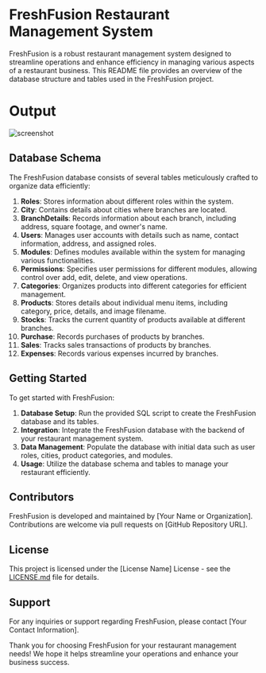 # FreshFusion Restaurant Management System

FreshFusion is a robust restaurant management system designed to streamline operations and enhance efficiency in managing various aspects of a restaurant business. This README file provides an overview of the database structure and tables used in the FreshFusion project.

# Output

![screenshot](https://github.com/Yashsen1254/FreshFusion/assets/155702507/66e176b4-0867-42eb-a584-5d1ad8eaf17e)

## Database Schema

The FreshFusion database consists of several tables meticulously crafted to organize data efficiently:

1. **Roles**: Stores information about different roles within the system.
2. **City**: Contains details about cities where branches are located.
3. **BranchDetails**: Records information about each branch, including address, square footage, and owner's name.
4. **Users**: Manages user accounts with details such as name, contact information, address, and assigned roles.
5. **Modules**: Defines modules available within the system for managing various functionalities.
6. **Permissions**: Specifies user permissions for different modules, allowing control over add, edit, delete, and view operations.
7. **Categories**: Organizes products into different categories for efficient management.
8. **Products**: Stores details about individual menu items, including category, price, details, and image filename.
9. **Stocks**: Tracks the current quantity of products available at different branches.
10. **Purchase**: Records purchases of products by branches.
11. **Sales**: Tracks sales transactions of products by branches.
12. **Expenses**: Records various expenses incurred by branches.

## Getting Started

To get started with FreshFusion:

1. **Database Setup**: Run the provided SQL script to create the FreshFusion database and its tables.
2. **Integration**: Integrate the FreshFusion database with the backend of your restaurant management system.
3. **Data Management**: Populate the database with initial data such as user roles, cities, product categories, and modules.
4. **Usage**: Utilize the database schema and tables to manage your restaurant efficiently.

## Contributors

FreshFusion is developed and maintained by [Your Name or Organization]. Contributions are welcome via pull requests on [GitHub Repository URL].

## License

This project is licensed under the [License Name] License - see the [LICENSE.md](LICENSE.md) file for details.

## Support

For any inquiries or support regarding FreshFusion, please contact [Your Contact Information].

Thank you for choosing FreshFusion for your restaurant management needs! We hope it helps streamline your operations and enhance your business success.
